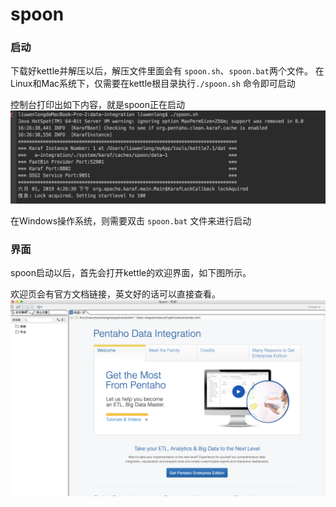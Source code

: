 # spoon

### 启动
下载好kettle并解压以后，解压文件里面会有 ```spoon.sh```、```spoon.bat```两个文件。
在Linux和Mac系统下，仅需要在kettle根目录执行```./spoon.sh``` 命令即可启动

控制台打印出如下内容，就是spoon正在启动
![s](../image/spoon-start.png)

在Windows操作系统，则需要双击 ```spoon.bat``` 文件来进行启动

### 界面

spoon启动以后，首先会打开kettle的欢迎界面，如下图所示。

欢迎页会有官方文档链接，英文好的话可以直接查看。
![](../image/main-ui.png)

